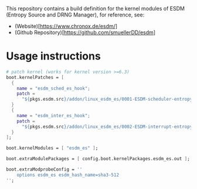 This repository contains a build definition for the kernel modules of ESDM (Entropy Source and DRNG Manager), for reference, see:

* (Website)[https://www.chronox.de/esdm/]
* (Github Repository)[https://github.com/smuellerDD/esdm]

# Usage instructions

```nix
# patch kernel (works for kernel version >=6.3)
boot.kernelPatches = [
  {
    name = "esdm_sched_es_hook";
    patch =
      "${pkgs.esdm.src}/addon/linux_esdm_es/0001-ESDM-scheduler-entropy-source-hooks_6.4.patch";
  }
  {
    name = "esdm_inter_es_hook";
    patch =
      "${pkgs.esdm.src}/addon/linux_esdm_es/0002-ESDM-interrupt-entropy-source-hooks_6.4.patch";
  }
];

boot.kernelModules = [ "esdm_es" ];

boot.extraModulePackages = [ config.boot.kernelPackages.esdm_es.out ];

boot.extraModprobeConfig = ''
    options esdm_es esdm_hash_name=sha3-512
'';
```